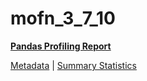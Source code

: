 # mofn_3_7_10

[**Pandas Profiling Report**](https://epistasislab.github.io/penn-ml-benchmarks/profile/mofn_3_7_10.html)

[Metadata](metadata.yaml) | [Summary Statistics](summary_stats.tsv)

